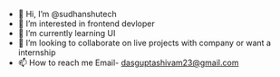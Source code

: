 - 👋 Hi, I’m @sudhanshutech
- 👀 I’m interested in frontend devloper
- 🌱 I’m currently learning UI
- 💞️ I’m looking to collaborate on live projects with company or want a internship
- 📫 How to reach me Email- dasguptashivam23@gmail.com

<!---
sudhanshutech/sudhanshutech is a ✨ special ✨ repository because its `README.md` (this file) appears on your GitHub profile.
You can click the Preview link to take a look at your changes.
--->

